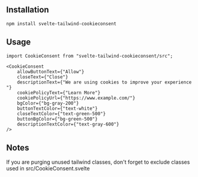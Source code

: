 ## Installation
`npm install svelte-tailwind-cookieconsent`

## Usage
```svelte
import CookieConsent from "svelte-tailwind-cookieconsent/src";

<CookieConsent 
    allowButtonText={"Allow"} 
    closeText={"Close"} 
    descriptionText={"We are using cookies to improve your experience  "} 
    cookiePolicyText={"Learn More"} 
    cookiePolicyUrl={"https://www.example.com/"} 
    bgColor={"bg-gray-200"} 
    buttonTextColor={"text-white"} 
    closeTextColor={"text-green-500"}
    buttonBgColor={"bg-green-500"} 
    descriptionTextColor={"text-gray-600"} 
/>
```

## Notes
If you are purging unused tailwind classes, don't forget to exclude classes used in src/CookieConsent.svelte
